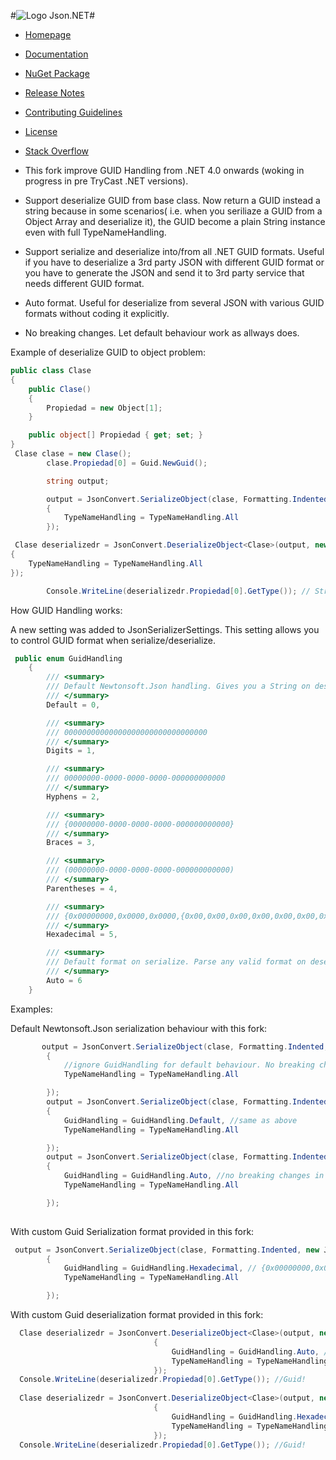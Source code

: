 #![Logo](Doc/icons/logo.jpg) Json.NET#

- [Homepage](http://www.newtonsoft.com/json)
- [Documentation](http://www.newtonsoft.com/json/help)
- [NuGet Package](https://www.nuget.org/packages/Newtonsoft.Json)
- [Release Notes](https://github.com/JamesNK/Newtonsoft.Json/releases)
- [Contributing Guidelines](CONTRIBUTING.md)
- [License](LICENSE.md)
- [Stack Overflow](http://stackoverflow.com/questions/tagged/json.net)

- This fork improve GUID Handling from .NET 4.0 onwards (woking in progress in pre TryCast .NET versions).
- Support deserialize GUID from base class. Now return a GUID instead a string because in some scenarios( i.e. when you seriliaze a GUID from a Object Array and deserialize it), the GUID become a plain String instance even with full TypeNameHandling.
- Support serialize and deserialize  into/from all .NET GUID formats. Useful if you have to deserialize a 3rd party JSON with different GUID format or you have to generate the JSON and send it to 3rd party service that needs different GUID format.
- Auto format. Useful for deserialize from several JSON with various GUID formats without coding it explicitly.
- No breaking changes. Let default behaviour work as allways does.

Example of deserialize GUID to object problem:
```c#
public class Clase
{
    public Clase()
    {
        Propiedad = new Object[1];
    }

    public object[] Propiedad { get; set; }
}
 Clase clase = new Clase();    
        clase.Propiedad[0] = Guid.NewGuid();

        string output;

        output = JsonConvert.SerializeObject(clase, Formatting.Indented, new JsonSerializerSettings
        {
            TypeNameHandling = TypeNameHandling.All
        });

 Clase deserializedr = JsonConvert.DeserializeObject<Clase>(output, new JsonSerializerSettings
{
    TypeNameHandling = TypeNameHandling.All
});

        Console.WriteLine(deserializedr.Propiedad[0].GetType()); // String!!!!
```

How GUID Handling works:

A new setting was added to JsonSerializerSettings. This setting allows you to control GUID format when serialize/deserialize.

```c#
 public enum GuidHandling
    {
        /// <summary>
        /// Default Newtonsoft.Json handling. Gives you a String on deserilize in some scenarios.
        /// </summary>
        Default = 0,

        /// <summary>
        /// 00000000000000000000000000000000
        /// </summary>
        Digits = 1,

        /// <summary>
        /// 00000000-0000-0000-0000-000000000000
        /// </summary>
        Hyphens = 2,

        /// <summary>
        /// {00000000-0000-0000-0000-000000000000}
        /// </summary>
        Braces = 3,

        /// <summary>
        /// (00000000-0000-0000-0000-000000000000)
        /// </summary>
        Parentheses = 4,

        /// <summary>
        /// {0x00000000,0x0000,0x0000,{0x00,0x00,0x00,0x00,0x00,0x00,0x00,0x00}}
        /// </summary>
        Hexadecimal = 5,

        /// <summary>
        /// Default format on serialize. Parse any valid format on deserialize and gives you GUID instance instead String.
        /// </summary>
        Auto = 6
    }
```
Examples:

Default Newtonsoft.Json serialization behaviour with this fork:
```c#
       output = JsonConvert.SerializeObject(clase, Formatting.Indented, new JsonSerializerSettings
        {   
            //ignore GuidHandling for default behaviour. No breaking changes!
            TypeNameHandling = TypeNameHandling.All

        });
        output = JsonConvert.SerializeObject(clase, Formatting.Indented, new JsonSerializerSettings
        {
            GuidHandling = GuidHandling.Default, //same as above
            TypeNameHandling = TypeNameHandling.All

        });
        output = JsonConvert.SerializeObject(clase, Formatting.Indented, new JsonSerializerSettings
        {
            GuidHandling = GuidHandling.Auto, //no breaking changes in format but deserialize to GUID instead plain string
            TypeNameHandling = TypeNameHandling.All

        });
 
```
With custom Guid Serialization format provided in this fork:

```c#
 output = JsonConvert.SerializeObject(clase, Formatting.Indented, new JsonSerializerSettings
        {
            GuidHandling = GuidHandling.Hexadecimal, // {0x00000000,0x0000,0x0000,{0x00,0x00,0x00,0x00,0x00,0x00,0x00,0x00}} format in JSON output
            TypeNameHandling = TypeNameHandling.All

        });
```

With custom Guid deserialization format provided in this fork:
```c#
  Clase deserializedr = JsonConvert.DeserializeObject<Clase>(output, new JsonSerializerSettings
                                {
                                    GuidHandling = GuidHandling.Auto, //acepts any valid Guid format
                                    TypeNameHandling = TypeNameHandling.All
                                });
  Console.WriteLine(deserializedr.Propiedad[0].GetType()); //Guid!
  
  Clase deserializedr = JsonConvert.DeserializeObject<Clase>(output, new JsonSerializerSettings
                                {
                                    GuidHandling = GuidHandling.Hexadecimal, //faster than Auto but throws exception if JSON does not meet hexadecial format
                                    TypeNameHandling = TypeNameHandling.All
                                });
  Console.WriteLine(deserializedr.Propiedad[0].GetType()); //Guid! 
```
